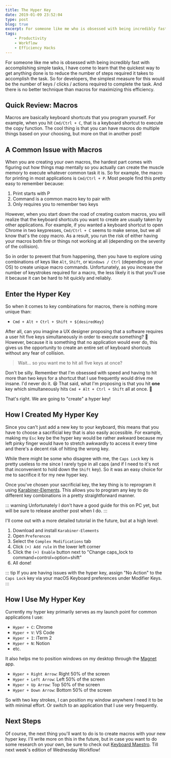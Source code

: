 ```yaml
---
title: The Hyper Key
date: 2019-01-09 23:52:04
type: post
blog: true
excerpt: For someone like me who is obsessed with being incredibly fast with accomplishing simple tasks, I have come to learn that the quickest way to get anything done is to reduce the number of steps required it takes to accomplish the task.
tags:
    - Productivity
    - Workflow
    - Efficiency Hacks
---
```


For someone like me who is obsessed with being incredibly fast with accomplishing simple tasks, I have come to learn that the quickest way to get anything done is to reduce the number of steps required it takes to accomplish the task. So for developers, the simplest measure for this would be the number of keys / clicks / actions required to complete the task. And there is no better technique than macros for maximizing this efficiency.

## Quick Review: Macros

Macros are basically keyboard shortcuts that you program yourself. For example, when you hit `Cmd/Ctrl + C`, that is a keyboard shortcut to execute the copy function. The cool thing is that you can have macros do multiple things based on your choosing, but more on that in another post!

## A Common Issue with Macros

When you are creating your own macros, the hardest part comes with figuring out how things map mentally so you actually can create the muscle memory to execute whatever common task it is. So for example, the macro for printing in most applications is `Cmd/Ctrl + P`. Most people find this pretty easy to remember because:

1. Print starts with P 
2. Command is a common macro key to pair with
3. Only requires you to remember two keys

However, when you start down the road of creating custom macros, you will realize that the keyboard shortcuts you want to create are usually taken by other applications. For example, if you wanted a keyboard shortcut to open Chrome in two keypresses, `Cmd/Ctrl + C` seems to make sense, but we all know that's the copy macro. As a result, you run the risk of either having your macros both fire or things not working at all (depending on the severity of the collision).

So in order to prevent that from happening, then you have to explore using combinations of keys like `Alt`, `Shift`, or `Windows / Ctrl` (depending on your OS) to create unique macro commands. Unfortunately, as you increase the number of keystrokes required for a macro, the less likely it is that you'll use it because it can be hard to hit quickly and reliably. 

## Enter the Hyper Key

So when it comes to key combinations for macros, there is nothing more unique than:

- `Cmd + Alt + Ctrl + Shift + ${desiredKey}`

After all, can you imagine a UX designer proposing that a software requires a user hit five keys simultaneously in order to execute something? 🤣 However, because it is something that no application would ever do, this gives us the opportunity to create an entire set of keyboard shortcuts without any fear of collision.

> Wait... so you want me to hit all five keys at once?

Don't be silly. Remember that I'm obsessed with speed and having to hit more than two keys for a shortcut that I use frequently would drive me insane. I'd never do it. 😆 That said, what I'm proposing is that you hit **one** key which simultaneously hits `Cmd + Alt + Ctrl + Shift` all at once. 🤯

That's right. We are going to "create" a hyper key! 

## How I Created My Hyper Key

Since you can't just add a new key to your keyboard, this means that you have to choose a sacrificial key that is also easily accessible. For example, making my `Esc` key be the hyper key would be rather awkward because my left pinky finger would have to stretch awkwardly to access it every time and there's a decent risk of hitting the wrong key.

While there might be some who disagree with me, the `Caps Lock` key is pretty useless to me since I rarely type in all caps (and if I need to it's not that inconvenient to hold down the `Shift` key). So it was an easy choice for me to sacrifice it for my new hyper key.

Once you've chosen your sacrificial key, the key thing is to reprogram it using [Karabiner-Elements]([https://pqrs.org/osx/karabiner/](https://pqrs.org/osx/karabiner/)). This allows you to program any key to do different key combinations in a pretty straightforward manner.

::: warning
Unfortunately I don't have a good guide for this on PC yet, but will be sure to release another post when I do.
:::

I'll come out with a more detailed tutorial in the future, but at a high level:

1. Download and install `Karabiner-Elements`
2. Open `Preferences`
3. Select the `Complex Modifications` tab
4. Click `(+) Add rule` in the lower left corner
5. Click the `(+) Enable` button next to "Change caps_lock to command+control+option+shift"
6. All done!

::: tip
If you are having issues with the hyper key, assign "No Action" to the `Caps Lock` key via your macOS Keyboard preferences under Modifier Keys.
:::

## How I Use My Hyper Key

Currently my hyper key primarily serves as my launch point for common applications I use:

- `Hyper + C`: Chrome
- `Hyper + V`: VS Code
- `Hyper + I`: iTerm 2
- `Hyper + N`: Notion
- etc.

It also helps me to position windows on my desktop through the [Magnet](http://magnet.crowdcafe.com/) app. 

- `Hyper + Right Arrow`: Right 50% of the screen
- `Hyper + Left Arrow`: Left 50% of the screen
- `Hyper + Up Arrow`: Top 50% of the screen
- `Hyper + Down Arrow`: Bottom 50% of the screen

So with two key strokes, I can position my window anywhere I need it to be with minimal effort. Or switch to an application that I use very frequently.

## Next Steps

Of course, the next thing you'll want to do is to create macros with your new hyper key. I'll write more on this in the future, but in case you want to do some research on your own, be sure to check out [Keyboard Maestro]([https://www.keyboardmaestro.com/main/](https://www.keyboardmaestro.com/main/)). Till next week's edition of Wednesday Workflow!
